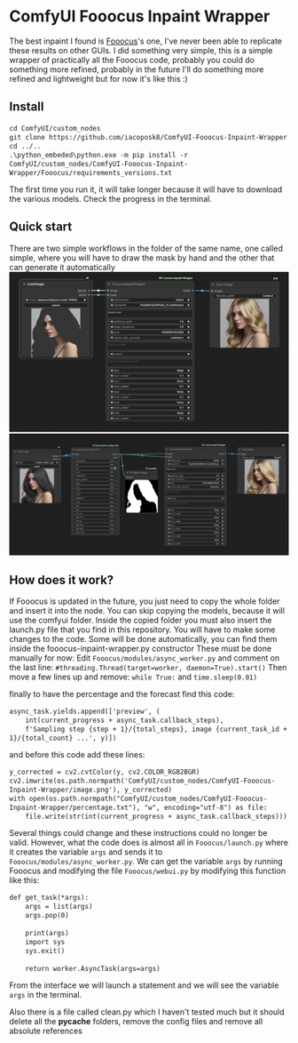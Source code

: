 
# ComfyUI Fooocus Inpaint Wrapper
The best inpaint I found is [Fooocus](https://github.com/lllyasviel/Fooocus)'s one, I've never been able to replicate these results on other GUIs. I did something very simple, this is a simple wrapper of practically all the Fooocus code, probably you could do something more refined, probably in the future I'll do something more refined and lightweight but for now it's like this :)

## Install
	cd ComfyUI/custom_nodes
	git clone https://github.com/iacoposk8/ComfyUI-Fooocus-Inpaint-Wrapper
	cd ../..
	.\python_embeded\python.exe -m pip install -r ComfyUI/custom_nodes/ComfyUI-Fooocus-Inpaint-Wrapper/Fooocus/requirements_versions.txt
The first time you run it, it will take longer because it will have to download the various models. Check the progress in the terminal.

## Quick start
There are two simple workflows in the folder of the same name, one called simple, where you will have to draw the mask by hand and the other that can generate it automatically
![simple workflow](Workflows/simple.png)
![automatic masking workflow](Workflows/automatic_masking.png)

## How does it work?
If Fooocus is updated in the future, you just need to copy the whole folder and insert it into the node. You can skip copying the models, because it will use the comfyui folder. Inside the copied folder you must also insert the launch.py ​​file that you find in this repository.
You will have to make some changes to the code. Some will be done automatically, you can find them inside the fooocus-inpaint-wrapper.py constructor
These must be done manually for now:
Edit `Fooocus/modules/async_worker.py`
and comment on the last line:
`#threading.Thread(target=worker, daemon=True).start()`
Then move a few lines up and remove:
`while True:` and `time.sleep(0.01)`

finally to have the percentage and the forecast find this code:

    async_task.yields.append(['preview', (
    	int(current_progress + async_task.callback_steps),
    	f'Sampling step {step + 1}/{total_steps}, image {current_task_id + 1}/{total_count} ...', y)])

and before this code add these lines:

    y_corrected = cv2.cvtColor(y, cv2.COLOR_RGB2BGR)
    cv2.imwrite(os.path.normpath('ComfyUI/custom_nodes/ComfyUI-Fooocus-Inpaint-Wrapper/image.png'), y_corrected)
    with open(os.path.normpath("ComfyUI/custom_nodes/ComfyUI-Fooocus-Inpaint-Wrapper/percentage.txt"), "w", encoding="utf-8") as file:
    	file.write(str(int(current_progress + async_task.callback_steps)))

Several things could change and these instructions could no longer be valid. However, what the code does is almost all in `Fooocus/launch.py` ​​where it creates the variable `args` and sends it to `Fooocus/modules/async_worker.py`. We can get the variable `args` by running Fooocus and modifying the file `Fooocus/webui.py` by modifying this function like this:

	def get_task(*args):
		args = list(args)
		args.pop(0)
	
		print(args)
		import sys
		sys.exit()
	
		return worker.AsyncTask(args=args)

From the interface we will launch a statement and we will see the variable `args` in the terminal.

Also there is a file called clean.py which I haven't tested much but it should delete all the __pycache__ folders, remove the config files and remove all absolute references